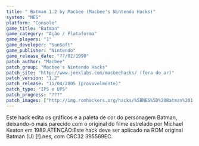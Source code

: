 ```yaml
---
title: " Batman 1.2 by Macbee (Macbee's Nintendo Hacks)"
system: "NES"
platform: "Console"
game_title: "Batman"
game_category: "Ação / Plataforma"
game_players: "1"
game_developer: "SunSoft"
game_publisher: "Nintendo"
game_release_date: "??/02/1990"
patch_author: "Macbee"
patch_group: "Macbee's Nintendo Hacks"
patch_site: "http://www.jeeklabs.com/macbeehacks/ (fora do ar)"
patch_version: "1.2"
patch_release: "11/04/2005 (provavelmente)"
patch_type: "IPS e UPS"
patch_progress: "???"
patch_images: ["http://img.romhackers.org/hacks/%5BNES%5D%20Batman%201.2%20by%20Macbee%20-%20Macbee's%20Nintendo%20Hacks%20-%201.png","http://img.romhackers.org/hacks/%5BNES%5D%20Batman%201.2%20by%20Macbee%20-%20Macbee's%20Nintendo%20Hacks%20-%202.png","http://img.romhackers.org/hacks/%5BNES%5D%20Batman%201.2%20by%20Macbee%20-%20Macbee's%20Nintendo%20Hacks%20-%203.png"]
---
```

Este hack edita os gráficos e a paleta de cor do personagem Batman, deixando-o mais parecido com o original do filme estrelado por Michael Keaton em 1989.ATENÇÃO:Este hack deve ser aplicado na ROM original Batman (U) [!].nes, com CRC32 395569EC.